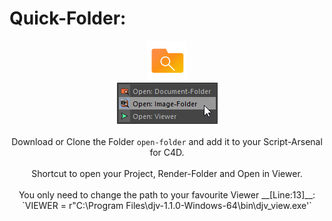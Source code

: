 # Quick-Folder:
<p align = "center">
<img src="https://github.com/lasselauch/c4d-scripts/blob/master/quick-folder/img/quick-folder.png?raw=true" alt="open-folder.png"/>

<br>

<img src="https://github.com/lasselauch/c4d-scripts/blob/master/quick-folder/img/preview.png?raw=true" alt="preview.png"/>

<br>
<br>Download or Clone the Folder <code>open-folder</code> and add it to your Script-Arsenal for C4D.
<br><br>
Shortcut to open your Project, Render-Folder and Open in Viewer.<br>
<br>
You only need to change the path to your favourite Viewer __[Line:13]__:
<br>
`VIEWER = r"C:\Program Files\djv-1.1.0-Windows-64\bin\djv_view.exe'`
</p>

